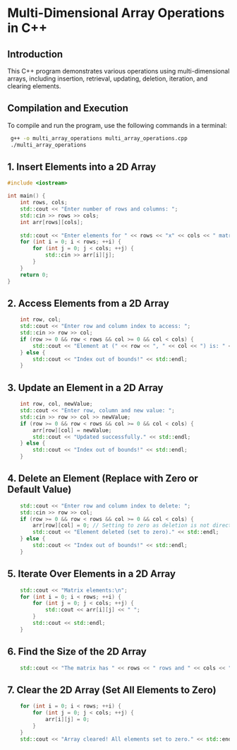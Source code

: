 # Multi-Dimensional Array Operations in C++

## Introduction
This C++ program demonstrates various operations using multi-dimensional arrays, including insertion, retrieval, updating, deletion, iteration, and clearing elements.

## Compilation and Execution
To compile and run the program, use the following commands in a terminal:
```sh
 g++ -o multi_array_operations multi_array_operations.cpp
 ./multi_array_operations
```

## 1. Insert Elements into a 2D Array
```cpp
#include <iostream>

int main() {
    int rows, cols;
    std::cout << "Enter number of rows and columns: ";
    std::cin >> rows >> cols;
    int arr[rows][cols];
    
    std::cout << "Enter elements for " << rows << "x" << cols << " matrix: \n";
    for (int i = 0; i < rows; ++i) {
        for (int j = 0; j < cols; ++j) {
            std::cin >> arr[i][j];
        }
    }
    return 0;
}
```

## 2. Access Elements from a 2D Array
```cpp
    int row, col;
    std::cout << "Enter row and column index to access: ";
    std::cin >> row >> col;
    if (row >= 0 && row < rows && col >= 0 && col < cols) {
        std::cout << "Element at (" << row << ", " << col << ") is: " << arr[row][col] << std::endl;
    } else {
        std::cout << "Index out of bounds!" << std::endl;
    }
```

## 3. Update an Element in a 2D Array
```cpp
    int row, col, newValue;
    std::cout << "Enter row, column and new value: ";
    std::cin >> row >> col >> newValue;
    if (row >= 0 && row < rows && col >= 0 && col < cols) {
        arr[row][col] = newValue;
        std::cout << "Updated successfully." << std::endl;
    } else {
        std::cout << "Index out of bounds!" << std::endl;
    }
```

## 4. Delete an Element (Replace with Zero or Default Value)
```cpp
    std::cout << "Enter row and column index to delete: ";
    std::cin >> row >> col;
    if (row >= 0 && row < rows && col >= 0 && col < cols) {
        arr[row][col] = 0; // Setting to zero as deletion is not direct in arrays
        std::cout << "Element deleted (set to zero)." << std::endl;
    } else {
        std::cout << "Index out of bounds!" << std::endl;
    }
```

## 5. Iterate Over Elements in a 2D Array
```cpp
    std::cout << "Matrix elements:\n";
    for (int i = 0; i < rows; ++i) {
        for (int j = 0; j < cols; ++j) {
            std::cout << arr[i][j] << " ";
        }
        std::cout << std::endl;
    }
```

## 6. Find the Size of the 2D Array
```cpp
    std::cout << "The matrix has " << rows << " rows and " << cols << " columns." << std::endl;
```

## 7. Clear the 2D Array (Set All Elements to Zero)
```cpp
    for (int i = 0; i < rows; ++i) {
        for (int j = 0; j < cols; ++j) {
            arr[i][j] = 0;
        }
    }
    std::cout << "Array cleared! All elements set to zero." << std::endl;
```


